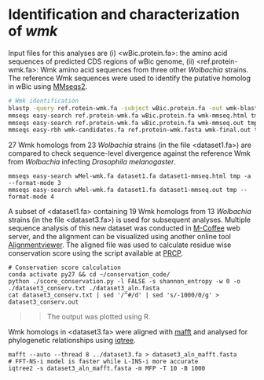 # Identification and characterization of *wmk*

Input files for this analyses are (i) <wBic.protein.fa>: the amino acid sequences of predicted CDS regions of wBic genome, (ii) <ref.protein-wmk.fa>: Wmk amino acid sequences from three other *Wolbachia* strains. The reference Wmk sequences were used to identify the putative homolog in wBic using [MMseqs2](https://github.com/soedinglab/MMseqs2).
```bash
# Wmk identification
blastp -query ref.rotein-wmk.fa -subject wBic.protein.fa -out wmk-blastp.out -outfmt 7
mmseqs easy-search ref.protein-wmk.fa wBic.protein.fa wmk-mmseq.html tmp -a --format-mode 3
mmseqs easy-search ref.protein-wmk.fa wBic.protein.fa wmk-mmseq.out tmp -a --format-mode 4
mmseqs easy-rbh wmk-candidates.fa ref.protein-wmk.fasta wmk-final.out tmp --format-mode 4
```
27 Wmk homologs from 23 *Wolbachia* strains (in the file <dataset1.fa>) are compared to check sequence-level divergence against the reference Wmk from *Wolbachia* infecting *Drosophila melanogaster*.
```
mmseqs easy-search wMel-wmk.fa dataset1.fa dataset1-mmseq.html tmp -a --format-mode 3
mmseqs easy-search wMel-wmk.fa dataset1.fa dataset1-mmseq.out tmp --format-mode 4
```
A subset of <dataset1.fa> containing 19 Wmk homologs from 13 *Wolbachia* strains (in the file <dataset3.fa>) is used for subsequent analyses. Multiple sequence analysis of this new dataset was conducted in [M-Coffee](https://tcoffee.crg.eu/) web server, and the alignment can be visualized using another online tool [Alignmentviewer](https://fast.alignmentviewer.org/). The aligned file was used to calculate residue wise conservation score using the script available at [PRCP](https://compbio.cs.princeton.edu/conservation/index.html).
```
# Conservation score calculation
conda activate py27 && cd ~/conservation_code/
python ./score_conservation.py -l FALSE -s shannon_entropy -w 0 -o ./dataset3_conserv.txt ./dataset3_aln.fasta
cat dataset3_conserv.txt | sed '/^#/d' | sed 's/-1000/0/g' > dataset3_conserv.out
```
>> The output was plotted using R.

Wmk homologs in <dataset3.fa> were aligned with [mafft](https://mafft.cbrc.jp/alignment/server/index.html) and analysed for phylogenetic relationships using [iqtree](https://github.com/iqtree/iqtree2).
```
mafft --auto --thread 8 ../dataset3.fa > dataset3_aln_mafft.fasta     # FFT-NS-i model is faster while L-INS-i more accurate
iqtree2 -s dataset3_aln_mafft.fasta -m MFP -T 10 -B 1000
```
